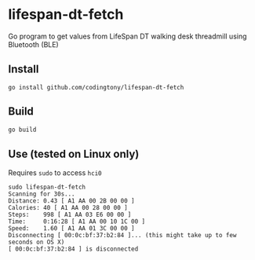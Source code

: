 # lifespan-dt-fetch
Go program to get values from LifeSpan DT walking desk threadmill using Bluetooth (BLE)



## Install

```
go install github.com/codingtony/lifespan-dt-fetch
```



## Build

```bash
go build
```



## Use  (tested on Linux only)

Requires `sudo` to access `hci0`

```
sudo lifespan-dt-fetch 
Scanning for 30s...
Distance: 0.43 [ A1 AA 00 2B 00 00 ]
Calories: 40 [ A1 AA 00 28 00 00 ]
Steps:    998 [ A1 AA 03 E6 00 00 ]
Time:     0:16:28 [ A1 AA 00 10 1C 00 ]
Speed:    1.60 [ A1 AA 01 3C 00 00 ]
Disconnecting [ 00:0c:bf:37:b2:84 ]... (this might take up to few seconds on OS X)
[ 00:0c:bf:37:b2:84 ] is disconnected 
```

